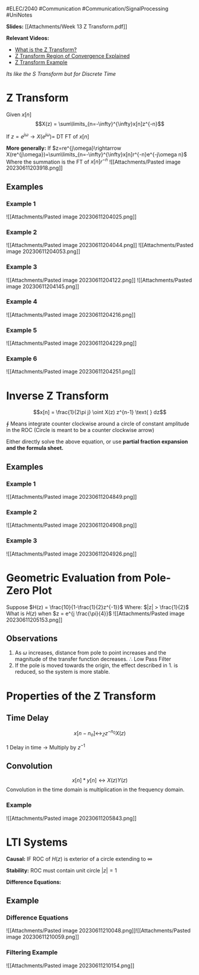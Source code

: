 #ELEC/2040 #Communication #Communication/SignalProcessing #UniNotes

**Slides:**
[[Attachments/Week 13 Z Transform.pdf]]

**Relevant Videos:**
- [What is the Z Transform?](https://youtu.be/n6MI-nEZoL0)  
- [Z Transform Region of Convergence Explained](https://youtu.be/uq_qv3Spzbs)  
- [Z Transform Example](https://youtu.be/8fFnBAX8aeg)

*Its like the S Transform but for Discrete Time*

# Z Transform
Given $x[n]$
$$X(z) = \sum\limits_{n=-\infty}^{\infty}x[n]z^{-n}$$

If $z = e^{j\omega} \rightarrow X(e^{j\omega})=$ DT FT of $x[n]$

**More generally:**
If $z=re^{j\omega}\rightarrow X(re^{j\omega})=\sum\limits_{n=-\infty}^{\infty}x[n]r^{-n}e^{-j\omega n}$
Where the summation is the FT of $x[n]r^{-n}$
![[Attachments/Pasted image 20230611203918.png]]

## Examples

### Example 1
![[Attachments/Pasted image 20230611204025.png]]

### Example 2
![[Attachments/Pasted image 20230611204044.png]]
![[Attachments/Pasted image 20230611204053.png]]

### Example 3
![[Attachments/Pasted image 20230611204122.png]]
![[Attachments/Pasted image 20230611204145.png]]

### Example 4
![[Attachments/Pasted image 20230611204216.png]]

### Example 5
![[Attachments/Pasted image 20230611204229.png]]

### Example 6
![[Attachments/Pasted image 20230611204251.png]]

# Inverse Z Transform
$$x[n] = \frac{1}{2\pi j} \oint X(z) z^{n-1} \text{ } dz$$

$\oint$ Means integrate counter clockwise around a circle of constant amplitude in the ROC (Circle is meant to be a counter clockwise arrow)

Either directly solve the above equation, or use **partial fraction expansion and the formula sheet.**

## Examples
### Example 1
![[Attachments/Pasted image 20230611204849.png]]

### Example 2
![[Attachments/Pasted image 20230611204908.png]]

### Example 3
![[Attachments/Pasted image 20230611204926.png]]

# Geometric Evaluation from Pole-Zero Plot

Suppose $H(z) = \frac{10}{1-\frac{1}{2}z^{-1}}$ Where: $|z| > \frac{1}{2}$
What is $H(z)$ when $z = e^{j \frac{\pi}{4}}$
![[Attachments/Pasted image 20230611205153.png]]
## Observations
1. As $\omega$ increases, distance from pole to point increases and the magnitude of the transfer function decreases.  $\therefore$ Low Pass Filter
2. If the pole is moved towards the origin, the effect described in 1. is reduced, so the system is more stable.

# Properties of the Z Transform
## Time Delay
$$x[n-n_{o}] \leftrightarrow_{Z}z^{-n_{0}}X(z)$$

1 Delay in time $\rightarrow$ Multiply by $z^{-1}$

## Convolution
$$x[n]*y[n] \leftrightarrow X(z)Y(z)$$
Convolution in the time domain is multiplication in the frequency domain.

### Example
![[Attachments/Pasted image 20230611205843.png]]

# LTI Systems

**Causal:** IF ROC of $H(z)$ is exterior of a circle extending to $\infty$

**Stability:** ROC must contain unit circle $|z| = 1$

**Difference Equations:**
## Example
### Difference Equations
![[Attachments/Pasted image 20230611210048.png]]![[Attachments/Pasted image 20230611210059.png]]

### Filtering Example
![[Attachments/Pasted image 20230611210154.png]]